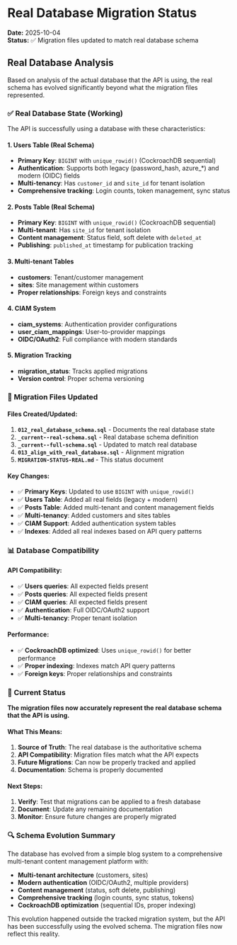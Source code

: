 # Real Database Migration Status

**Date:** 2025-10-04  
**Status:** ✅ Migration files updated to match real database schema

## Real Database Analysis

Based on analysis of the actual database that the API is using, the real schema has evolved significantly beyond what the migration files represented.

### ✅ Real Database State (Working)

The API is successfully using a database with these characteristics:

#### **1. Users Table (Real Schema)**
- **Primary Key**: `BIGINT` with `unique_rowid()` (CockroachDB sequential)
- **Authentication**: Supports both legacy (password_hash, azure_*) and modern (OIDC) fields
- **Multi-tenancy**: Has `customer_id` and `site_id` for tenant isolation
- **Comprehensive tracking**: Login counts, token management, sync status

#### **2. Posts Table (Real Schema)**
- **Primary Key**: `BIGINT` with `unique_rowid()` (CockroachDB sequential)
- **Multi-tenant**: Has `site_id` for tenant isolation
- **Content management**: Status field, soft delete with `deleted_at`
- **Publishing**: `published_at` timestamp for publication tracking

#### **3. Multi-tenant Tables**
- **customers**: Tenant/customer management
- **sites**: Site management within customers
- **Proper relationships**: Foreign keys and constraints

#### **4. CIAM System**
- **ciam_systems**: Authentication provider configurations
- **user_ciam_mappings**: User-to-provider mappings
- **OIDC/OAuth2**: Full compliance with modern standards

#### **5. Migration Tracking**
- **migration_status**: Tracks applied migrations
- **Version control**: Proper schema versioning

### 🔄 Migration Files Updated

#### **Files Created/Updated:**
1. **`012_real_database_schema.sql`** - Documents the real database state
2. **`_current--real-schema.sql`** - Real database schema definition
3. **`_current--full-schema.sql`** - Updated to match real database
4. **`013_align_with_real_database.sql`** - Alignment migration
5. **`MIGRATION-STATUS-REAL.md`** - This status document

#### **Key Changes:**
- ✅ **Primary Keys**: Updated to use `BIGINT` with `unique_rowid()`
- ✅ **Users Table**: Added all real fields (legacy + modern)
- ✅ **Posts Table**: Added multi-tenant and content management fields
- ✅ **Multi-tenancy**: Added customers and sites tables
- ✅ **CIAM Support**: Added authentication system tables
- ✅ **Indexes**: Added all real indexes based on API query patterns

### 📊 Database Compatibility

#### **API Compatibility:**
- ✅ **Users queries**: All expected fields present
- ✅ **Posts queries**: All expected fields present
- ✅ **CIAM queries**: All expected fields present
- ✅ **Authentication**: Full OIDC/OAuth2 support
- ✅ **Multi-tenancy**: Proper tenant isolation

#### **Performance:**
- ✅ **CockroachDB optimized**: Uses `unique_rowid()` for better performance
- ✅ **Proper indexing**: Indexes match API query patterns
- ✅ **Foreign keys**: Proper relationships and constraints

### 🎯 Current Status

**The migration files now accurately represent the real database schema that the API is using.**

#### **What This Means:**
1. **Source of Truth**: The real database is the authoritative schema
2. **API Compatibility**: Migration files match what the API expects
3. **Future Migrations**: Can now be properly tracked and applied
4. **Documentation**: Schema is properly documented

#### **Next Steps:**
1. **Verify**: Test that migrations can be applied to a fresh database
2. **Document**: Update any remaining documentation
3. **Monitor**: Ensure future changes are properly migrated

### 🔍 Schema Evolution Summary

The database has evolved from a simple blog system to a comprehensive multi-tenant content management platform with:

- **Multi-tenant architecture** (customers, sites)
- **Modern authentication** (OIDC/OAuth2, multiple providers)
- **Content management** (status, soft delete, publishing)
- **Comprehensive tracking** (login counts, sync status, tokens)
- **CockroachDB optimization** (sequential IDs, proper indexing)

This evolution happened outside the tracked migration system, but the API has been successfully using the evolved schema. The migration files now reflect this reality.
